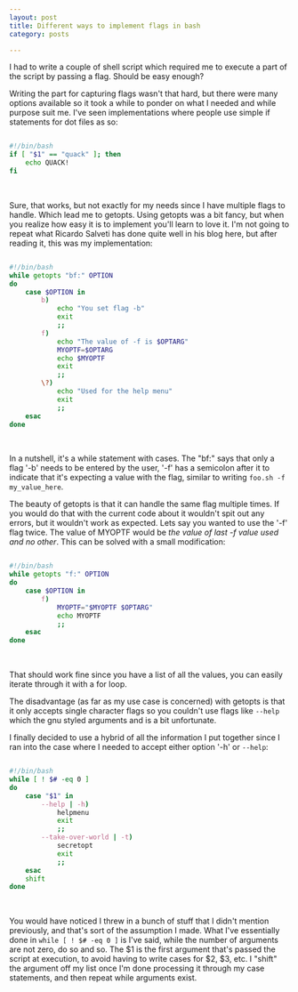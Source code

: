```yaml
---
layout: post
title: Different ways to implement flags in bash
category: posts

---
```


I had to write a couple of shell script which required me to execute a part of the script by passing a flag. Should be easy enough?

Writing the part for capturing flags wasn't that hard, but there were many options available so it took a while to ponder on what I needed and while purpose suit me. I've seen implementations where people use simple if statements for dot files as so:

~~~ bash

#!/bin/bash
if [ "$1" == "quack" ]; then
	echo QUACK!
fi

~~~
<br>

Sure, that works, but not exactly for my needs since I have multiple flags to handle. Which lead me to getopts. Using getopts was a bit fancy, but when you realize how easy it is to implement you'll learn to love it. I'm not going to repeat what Ricardo Salveti has done quite well in his blog here, but after reading it, this was my implementation:

~~~ bash

#!/bin/bash
while getopts "bf:" OPTION
do
	case $OPTION in
		b)
			echo "You set flag -b"
			exit
			;;
		f)
			echo "The value of -f is $OPTARG"
			MYOPTF=$OPTARG
			echo $MYOPTF
			exit
			;;
		\?)
			echo "Used for the help menu"
			exit
			;;
	esac
done

~~~
<br>

In a nutshell, it's a while statement with cases. The "bf:" says that only a flag '-b' needs to be entered by the user, '-f' has a semicolon after it to indicate that it's expecting a value with the flag, similar to writing `foo.sh -f my_value_here`.

The beauty of getopts is that it can handle the same flag multiple times. If you would do that with the current code about it wouldn't spit out any errors, but it wouldn't work as expected. Lets say you wanted to use the '-f' flag twice. The value of MYOPTF would be _the value of last -f value used and no other_. This can be solved with a small modification:

~~~ bash

#!/bin/bash
while getopts "f:" OPTION
do
	case $OPTION in
		f)
			MYOPTF="$MYOPTF $OPTARG"
			echo MYOPTF
			;;
	esac
done

~~~
<br>

That should work fine since you have a list of all the values, you can easily iterate through it with a for loop.

The disadvantage (as far as my use case is concerned) with getopts is that it only accepts single character flags so you couldn't use flags like `--help` which the gnu styled arguments and is a bit unfortunate.

I finally decided to use a hybrid of all the information I put together since I ran into the case where I needed to accept either option '-h' or `--help`:

~~~ bash

#!/bin/bash
while [ ! $# -eq 0 ]
do
	case "$1" in
		--help | -h)
			helpmenu
			exit
			;;
		--take-over-world | -t)
			secretopt
			exit
			;;
	esac
	shift
done

~~~
<br>

You would have noticed I threw in a bunch of stuff that I didn't mention previously, and that's sort of the assumption I made. 
What I've essentially done in `while [ ! $# -eq 0 ]` is I've said, while the number of arguments are not zero, do so and so.
The $1 is the first argument that's passed the script at execution, to avoid having to write cases for $2, $3, etc. I "shift" the argument off my list once I'm done processing it through my case statements, and then repeat while arguments exist.